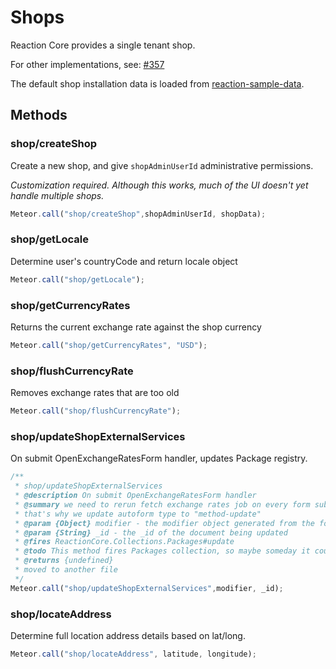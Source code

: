 # Shops
Reaction Core provides a single tenant shop.

For other implementations, see: [#357](https://github.com/reactioncommerce/reaction/issues/357)

The default shop installation data is loaded from [reaction-sample-data](https://github.com/reactioncommerce/reaction/tree/development/packages/reaction-sample-data).

## Methods
### shop/createShop
Create a new shop, and give `shopAdminUserId` administrative permissions.

_Customization required. Although this works, much of the UI doesn't yet handle multiple shops._

```js
Meteor.call("shop/createShop",shopAdminUserId, shopData);
```

### shop/getLocale
Determine user's countryCode and return locale object

```js
Meteor.call("shop/getLocale");
```

### shop/getCurrencyRates
Returns the current exchange rate against the shop currency

```js
Meteor.call("shop/getCurrencyRates", "USD");
```

### shop/flushCurrencyRate
Removes exchange rates that are too old

```js
Meteor.call("shop/flushCurrencyRate");
```

### shop/updateShopExternalServices
On submit OpenExchangeRatesForm handler, updates Package registry.

```js
/**
 * shop/updateShopExternalServices
 * @description On submit OpenExchangeRatesForm handler
 * @summary we need to rerun fetch exchange rates job on every form submit,
 * that's why we update autoform type to "method-update"
 * @param {Object} modifier - the modifier object generated from the form values
 * @param {String} _id - the _id of the document being updated
 * @fires ReactionCore.Collections.Packages#update
 * @todo This method fires Packages collection, so maybe someday it could be
 * @returns {undefined}
 * moved to another file
 */
Meteor.call("shop/updateShopExternalServices",modifier, _id);
```

### shop/locateAddress
Determine full location address details based on lat/long.

```js
Meteor.call("shop/locateAddress", latitude, longitude);
```
